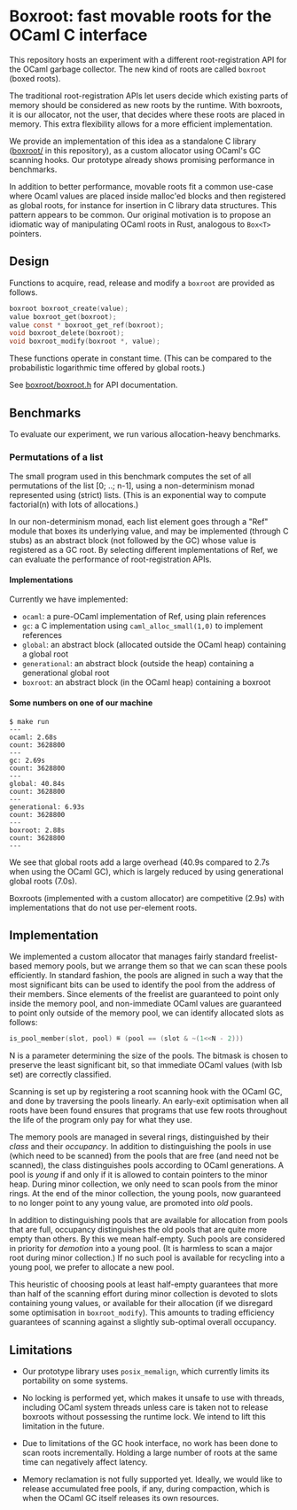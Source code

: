 # Boxroot: fast movable roots for the OCaml C interface

This repository hosts an experiment with a different root-registration
API for the OCaml garbage collector. The new kind of roots are called
`boxroot` (boxed roots).

The traditional root-registration APIs let users decide which existing
parts of memory should be considered as new roots by the runtime. With
boxroots, it is our allocator, not the user, that decides where these
roots are placed in memory. This extra flexibility allows for a more
efficient implementation.

We provide an implementation of this idea as a standalone C library
([boxroot/](boxroot/) in this repository), as a custom allocator using
OCaml's GC scanning hooks. Our prototype already shows promising
performance in benchmarks.

In addition to better performance, movable roots fit a common use-case
where Ocaml values are placed inside malloc'ed blocks and then
registered as global roots, for instance for insertion in C library
data structures. This pattern appears to be common. Our original
motivation is to propose an idiomatic way of manipulating OCaml roots in
Rust, analogous to `Box<T>` pointers.

## Design

Functions to acquire, read, release and modify a `boxroot` are
provided as follows.

```c
boxroot boxroot_create(value);
value boxroot_get(boxroot);
value const * boxroot_get_ref(boxroot);
void boxroot_delete(boxroot);
void boxroot_modify(boxroot *, value);
```

These functions operate in constant time. (This can be compared to the
probabilistic logarithmic time offered by global roots.)

See [boxroot/boxroot.h](boxroot/boxroot.h) for API documentation.

## Benchmarks

To evaluate our experiment, we run various allocation-heavy
benchmarks.

### Permutations of a list

The small program used in this benchmark computes the set of all
permutations of the list [0; ..; n-1], using a non-determinism monad
represented using (strict) lists. (This is an exponential way to
compute factorial(n) with lots of allocations.)

In our non-determinism monad, each list element goes through a "Ref"
module that boxes its underlying value, and may be implemented
(through C stubs) as an abstract block (not followed by the GC) whose
value is registered as a GC root. By selecting different
implementations of Ref, we can evaluate the performance of
root-registration APIs.

#### Implementations

Currently we have implemented:
- `ocaml`: a pure-OCaml implementation of Ref, using plain references
- `gc`: a C implementation using `caml_alloc_small(1,0)` to implement references
- `global`: an abstract block (allocated outside the OCaml heap) containing a global root
- `generational`: an abstract block (outside the heap) containing a generational global root
- `boxroot`: an abstract block (in the OCaml heap) containing a boxroot

#### Some numbers on one of our machine

```
$ make run
---
ocaml: 2.68s
count: 3628800
---
gc: 2.69s
count: 3628800
---
global: 40.84s
count: 3628800
---
generational: 6.93s
count: 3628800
---
boxroot: 2.88s
count: 3628800
---
```

We see that global roots add a large overhead (40.9s compared to 2.7s when
using the OCaml GC), which is largely reduced by using generational
global roots (7.0s).

Boxroots (implemented with a custom allocator) are competitive (2.9s)
with implementations that do not use per-element roots.

## Implementation

We implemented a custom allocator that manages fairly standard
freelist-based memory pools, but we arrange them so that we can scan
these pools efficiently. In standard fashion, the pools are aligned in
such a way that the most significant bits can be used to identify the
pool from the address of their members. Since elements of the freelist
are guaranteed to point only inside the memory pool, and non-immediate
OCaml values are guaranteed to point only outside of the memory pool,
we can identify allocated slots as follows:

```c
is_pool_member(slot, pool) ≝ (pool == (slot & ~(1<<N - 2)))
```

N is a parameter determining the size of the pools. The bitmask is
chosen to preserve the least significant bit, so that immediate OCaml
values (with lsb set) are correctly classified.

Scanning is set up by registering a root scanning hook with the OCaml
GC, and done by traversing the pools linearly. An early-exit
optimisation when all roots have been found ensures that programs that
use few roots throughout the life of the program only pay for what
they use.

The memory pools are managed in several rings, distinguished by their
*class* and their *occupancy*. In addition to distinguishing the pools in
use (which need to be scanned) from the pools that are free (and need
not be scanned), the class distinguishes pools according to OCaml
generations. A pool is *young* if and only if it is allowed to contain
pointers to the minor heap. During minor collection, we only need to
scan pools from the minor rings. At the end of the minor collection,
the young pools, now guaranteed to no longer point to any young value,
are promoted into *old* pools.

In addition to distinguishing pools that are available for allocation
from pools that are full, occupancy distinguishes the old pools that
are quite more empty than others. By this we mean half-empty. Such
pools are considered in priority for *demotion* into a young pool. (It
is harmless to scan a major root during minor collection.) If no such
pool is available for recycling into a young pool, we prefer to
allocate a new pool.

This heuristic of choosing pools at least half-empty guarantees that
more than half of the scanning effort during minor collection is
devoted to slots containing young values, or available for their
allocation (if we disregard some optimisation in `boxroot_modify`).
This amounts to trading efficiency guarantees of scanning against a
slightly sub-optimal overall occupancy.

## Limitations

* Our prototype library uses `posix_memalign`, which currently limits
  its portability on some systems.

* No locking is performed yet, which makes it unsafe to use with
  threads, including OCaml system threads unless care is taken not to
  release boxroots without possessing the runtime lock. We intend to
  lift this limitation in the future.

* Due to limitations of the GC hook interface, no work has been done
  to scan roots incrementally. Holding a large number of roots at the
  same time can negatively affect latency.

* Memory reclamation is not fully supported yet. Ideally, we would
  like to release accumulated free pools, if any, during compaction,
  which is when the OCaml GC itself releases its own resources.

